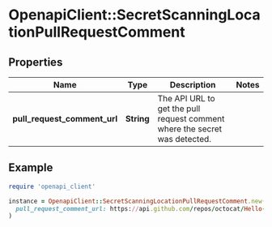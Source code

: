 # OpenapiClient::SecretScanningLocationPullRequestComment

## Properties

| Name | Type | Description | Notes |
| ---- | ---- | ----------- | ----- |
| **pull_request_comment_url** | **String** | The API URL to get the pull request comment where the secret was detected. |  |

## Example

```ruby
require 'openapi_client'

instance = OpenapiClient::SecretScanningLocationPullRequestComment.new(
  pull_request_comment_url: https://api.github.com/repos/octocat/Hello-World/issues/comments/1081119451
)
```

